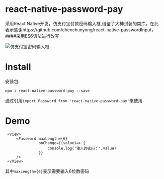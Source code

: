 # react-native-password-pay
采用React Native开发，仿支付宝付款密码输入框,借鉴了大神封装的类库，在此表示感谢https://github.com/chenchunyong/react-native-passwordInput，
####采用ES6语法进行改写

![仿支付宝密码输入框](https://github.com/wayne214/react-native-password-pay/raw/master/password.png)

# Install
 
 安装包:
 
`npm i react-native-password-pay --save`

通过引用`import Password from 'react-native-password-pay'`来使用

# Demo

```
 <View>
     <Password maxLength={6}
               onChange={(value)=> {
                   console.log('输入的密码：',value)
               }}
     />
 </View>
```

其中`maxLength={6}`表示需要输入6位数密码


